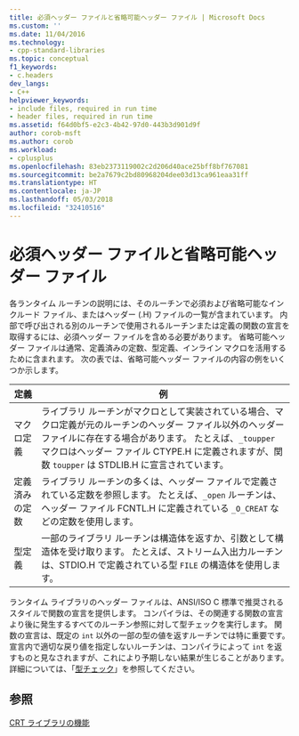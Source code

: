 ```yaml
---
title: 必須ヘッダー ファイルと省略可能ヘッダー ファイル | Microsoft Docs
ms.custom: ''
ms.date: 11/04/2016
ms.technology:
- cpp-standard-libraries
ms.topic: conceptual
f1_keywords:
- c.headers
dev_langs:
- C++
helpviewer_keywords:
- include files, required in run time
- header files, required in run time
ms.assetid: f64d0bf5-e2c3-4b42-97d0-443b3d901d9f
author: corob-msft
ms.author: corob
ms.workload:
- cplusplus
ms.openlocfilehash: 83eb2373119002c2d206d40ace25bff8bf767081
ms.sourcegitcommit: be2a7679c2bd80968204dee03d13ca961eaa31ff
ms.translationtype: HT
ms.contentlocale: ja-JP
ms.lasthandoff: 05/03/2018
ms.locfileid: "32410516"
---
```

# <a name="required-and-optional-header-files"></a>必須ヘッダー ファイルと省略可能ヘッダー ファイル
各ランタイム ルーチンの説明には、そのルーチンで必須および省略可能なインクルード ファイル、またはヘッダー (.H) ファイルの一覧が含まれています。 内部で呼び出される別のルーチンで使用されるルーチンまたは定義の関数の宣言を取得するには、必須ヘッダー ファイルを含める必要があります。 省略可能ヘッダー ファイルは通常、定義済みの定数、型定義、インライン マクロを活用するために含まれます。 次の表では、省略可能ヘッダー ファイルの内容の例をいくつか示します。  
  
|定義|例|  
|----------------|-------------|  
|マクロ定義|ライブラリ ルーチンがマクロとして実装されている場合、マクロ定義が元のルーチンのヘッダー ファイル以外のヘッダー ファイルに存在する場合があります。 たとえば、`_toupper` マクロはヘッダー ファイル CTYPE.H に定義されますが、関数 `toupper` は STDLIB.H に宣言されています。|  
|定義済みの定数|ライブラリ ルーチンの多くは、ヘッダー ファイルで定義されている定数を参照します。 たとえば、`_open` ルーチンは、ヘッダー ファイル FCNTL.H に定義されている `_O_CREAT` などの定数を使用します。|  
|型定義|一部のライブラリ ルーチンは構造体を返すか、引数として構造体を受け取ります。 たとえば、ストリーム入出力ルーチンは、STDIO.H で定義されている型 `FILE` の構造体を使用します。|  
  
 ランタイム ライブラリのヘッダー ファイルは、ANSI/ISO C 標準で推奨されるスタイルで関数の宣言を提供します。 コンパイラは、その関連する関数の宣言より後に発生するすべてのルーチン参照に対して型チェックを実行します。 関数の宣言は、既定の `int` 以外の一部の型の値を返すルーチンでは特に重要です。 宣言内で適切な戻り値を指定しないルーチンは、コンパイラによって `int` を返すものと見なされますが、これにより予期しない結果が生じることがあります。 詳細については、「[型チェック](../c-runtime-library/type-checking-crt.md)」を参照してください。  
  
## <a name="see-also"></a>参照  
 [CRT ライブラリの機能](../c-runtime-library/crt-library-features.md)